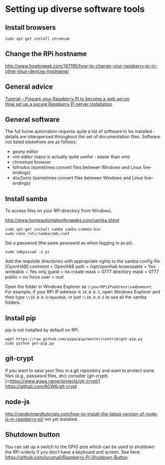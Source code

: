 # Setting up diverse software tools

## Install browsers

	sudo apt-get install chromium

## Change the RPi hostname

<http://www.howtogeek.com/167195/how-to-change-your-raspberry-pi-or-other-linux-devices-hostname/>

## General advice

[Tutorial – Prepare your Raspberry Pi to become a web server](http://www.raspipress.com/2012/09/tutorial-prepare-your-raspberry-pi-to-become-a-web-server/)  
[How set up a secure Raspberry Pi server installation](https://www.pestmeester.nl/)

## General software

The full home automation requires quite a list of software to be installed - details are interspersed throughout the set of documentation files.  Software not listed elsewhere are as follows:

- geany editor
- vim editor (nano is actually quite useful - easier than vim)
- chromium browser
- tofrodos (sometimes convert files between Windows and Linux line-endings)
- dos2unix (sometimes convert files between Windows and Linux line-endings)

## Install samba

To access files on your RPi directory from Windows.

<http://www.homeautomationforgeeks.com/samba.shtml>

	sudo apt-get install samba samba-common-bin
	sudo nano /etc/samba/smb.conf

Set a password (the same password as when logging in as pi):

	sudo smbpasswd -a pi

Add the requisite directories with appropriate rights to the samba config file 	
	[OpenHAB]
	comment = OpenHAB
	path = /opt/openhab
	browseable = Yes
	writeable = Yes
	only guest = no
	create mask = 0777
	directory mask = 0777
	public = no
	force user = root


Open the folder in Windows Explorer as `\\yourRPiIPaddress\sambamount`  
For example, if your RPi IP address is `10.0.0.5`, open Windows Explorer and then type `\\10.0.0.5\OpenHab`, or just `\\10.0.0.5` to see all the samba folders.


## Install pip

pip is not installed by default on RPi.

	wget https://raw.github.com/pypa/pip/master/contrib/get-pip.py
	sudo python get-pip.py


## git-crypt

If you want to save your files in a git repository and want to protect some files (e.g., password files, etc) consider 	(git-crypt)[<https://www.agwa.name/projects/git-crypt/] <https://github.com/AGWA/git-crypt>

## node-js

<http://randomnerdtutorials.com/how-to-install-the-latest-version-of-node-js-in-raspberry-pi/> not yet installed.

## Shutdown button

You can set up a switch to the GPIO pins which can be used to shutdown the RPi orderly if you don't have a keyboard and screen.  See here: https://github.com/lucsmall/Raspberry-Pi-Shutdown-Button.

